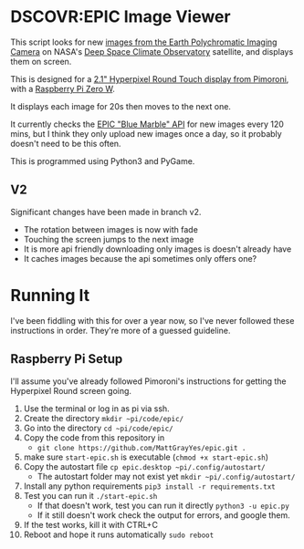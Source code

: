 
# DSCOVR:EPIC Image Viewer

This script looks for new [images from the Earth Polychromatic Imaging Camera](https://epic.gsfc.nasa.gov/) on NASA's [Deep Space Climate Observatory](https://www.nesdis.noaa.gov/current-satellite-missions/currently-flying/dscovr-deep-space-climate-observatory) satellite, and displays them on screen.

This is designed for a [2.1" Hyperpixel Round Touch display from Pimoroni](https://shop.pimoroni.com/products/hyperpixel-round), with a [Raspberry Pi Zero W](https://www.raspberrypi.com/products/raspberry-pi-zero-w/).

It displays each image for 20s then moves to the next one.

It currently checks the [EPIC "Blue Marble" API](https://epic.gsfc.nasa.gov/about/api) for new images every 120 mins, but I think they only upload new images once a day, so it probably doesn't need to be this often.

This is programmed using Python3 and PyGame.

## V2
Significant changes have been made in branch v2.   

- The rotation between images is now with fade
- Touching the screen jumps to the next image
- It is more api friendly downloading only images is doesn't already have
- It caches images because the api sometimes only offers one?

# Running It
I've been fiddling with this for over a year now, so I've never followed these instructions in order. They're more of a guessed guideline.

## Raspberry Pi Setup
I'll assume you've already followed Pimoroni's instructions for getting the Hyperpixel Round screen going.

1. Use the terminal or log in as pi via ssh.
1. Create the directory `mkdir ~pi/code/epic/`
1. Go into the directory `cd ~pi/code/epic/`
1. Copy the code from this repository in
	* `git clone https://github.com/MattGrayYes/epic.git .`
1. make sure `start-epic.sh` is executable (`chmod +x start-epic.sh`)
1. Copy the autostart file `cp epic.desktop ~pi/.config/autostart/`  
	* The autostart folder may not exist yet `mkdir ~pi/.config/autostart/`
1. Install any python requirements `pip3 install -r requirements.txt`
1. Test you can run it `./start-epic.sh`
	* If that doesn't work, test you can run it directly `python3 -u epic.py`
	* If it still doesn't work check the output for errors, and google them.
1. If the test works, kill it with CTRL+C
1. Reboot and hope it runs automatically `sudo reboot`


